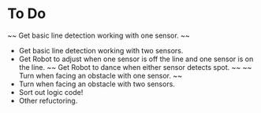 To Do
=====

~~ Get basic line detection working with one sensor. ~~
- Get basic line detection working with two sensors.
- Get Robot to adjust when one sensor is off the line and one sensor is on the line.
~~ Get Robot to dance when either sensor detects spot. ~~
~~ Turn when facing an obstacle with one sensor. ~~
- Turn when facing an obstacle with two sensors. 
- Sort out logic code!
- Other refuctoring. 
	
